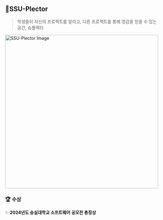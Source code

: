 ## 🌿SSU-Plector
> 학생들이 자신의 프로젝트를 알리고, 다른 프로젝트를 통해 영감을 얻을 수 있는 공간, 슈플렉터
<img src="https://github.com/user-attachments/assets/7496bd33-79f9-4ea2-a92c-491eaa80cdcd" width="500" alt="SSU-Plector Image"/>

### 🏆 수상
✨ **2024년도 숭실대학교 소프트웨어 공모전 총장상**
